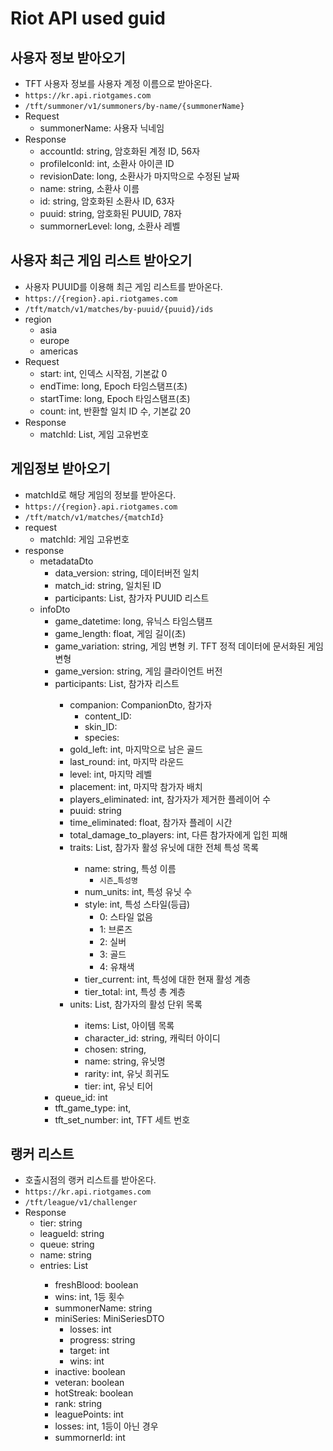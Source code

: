 # Riot API used guid

## 사용자 정보 받아오기

- TFT 사용자 정보를 사용자 계정 이름으로 받아온다.
- `https://kr.api.riotgames.com`
- `/tft/summoner/v1/summoners/by-name/{summonerName}`
- Request
  - summonerName: 사용자 닉네임
- Response
  - accountId: string, 암호화된 계정 ID, 56자
  - profileIconId: int, 소환사 아이콘 ID
  - revisionDate: long, 소환사가 마지막으로 수정된 날짜
  - name: string, 소환사 이름
  - id: string, 암호화된 소환사 ID, 63자
  - puuid: string, 암호화된 PUUID, 78자
  - summornerLevel: long, 소환사 레벨

## 사용자 최근 게임 리스트 받아오기

- 사용자 PUUID를 이용해 최근 게임 리스트를 받아온다.
- `https://{region}.api.riotgames.com`
- `/tft/match/v1/matches/by-puuid/{puuid}/ids`
- region
  - asia
  - europe
  - americas
- Request
  - start: int, 인덱스 시작점, 기본값 0
  - endTime: long, Epoch 타임스탬프(초)
  - startTime: long, Epoch 타임스탬프(초)
  - count: int, 반환할 일치 ID 수, 기본값 20
- Response
  - matchId: List<String>, 게임 고유번호

## 게임정보 받아오기

- matchId로 해당 게임의 정보를 받아온다.
- `https://{region}.api.riotgames.com`
- `/tft/match/v1/matches/{matchId}`
- request
  - matchId: 게임 고유번호
- response
  - metadataDto
    - data_version: string, 데이터버전 일치
    - match_id: string, 일치된 ID
    - participants: List<string>, 참가자 PUUID 리스트
  - infoDto
    - game_datetime: long, 유닉스 타임스탬프
    - game_length: float, 게임 길이(초)
    - game_variation: string, 게임 변형 키. TFT 정적 데이터에 문서화된 게임 변형
    - game_version: string, 게임 클라이언트 버전
    - participants: List<ParticipantDto>, 참가자 리스트 
      - companion: CompanionDto, 참가자
        - content_ID: 
        - skin_ID: 
        - species: 
      - gold_left: int, 마지막으로 남은 골드
      - last_round: int, 마지막 라운드
      - level: int, 마지막 레벨
      - placement: int, 마지막 참가자 배치
      - players_eliminated: int, 참가자가 제거한 플레이어 수
      - puuid: string
      - time_eliminated: float, 참가자 플레이 시간
      - total_damage_to_players: int, 다른 참가자에게 입힌 피해
      - traits: List<TraitDto>, 참가자 활성 유닛에 대한 전체 특성 목록
        - name: string, 특성 이름
          - `시즌`_`특성명`
        - num_units: int, 특성 유닛 수
        - style: int, 특성 스타일(등급)
          - 0: 스타일 없음
          - 1: 브론즈
          - 2: 실버
          - 3: 골드
          - 4: 유채색
        - tier_current: int, 특성에 대한 현재 활성 계층
        - tier_total: int, 특성 총 계층
      - units: List<UnitDto>, 참가자의 활성 단위 목록
        - items: List<int>, 아이템 목록
        - character_id: string, 캐릭터 아이디
        - chosen: string, 
        - name: string, 유닛명
        - rarity: int, 유닛 희귀도
        - tier: int, 유닛 티어
    - queue_id: int
    - tft_game_type: int, 
    - tft_set_number: int, TFT 세트 번호

## 랭커 리스트

- 호출시점의 랭커 리스트를 받아온다.
- `https://kr.api.riotgames.com`
- `/tft/league/v1/challenger`
- Response
    - tier: string
    - leagueId: string
    - queue: string
    - name: string
    - entries: List<LeagueItemDto>
        - freshBlood: boolean
        - wins: int, 1등 횟수
        - summonerName: string
        - miniSeries: MiniSeriesDTO
            - losses: int
            - progress: string
            - target: int
            - wins: int
        - inactive: boolean
        - veteran: boolean
        - hotStreak: boolean
        - rank: string
        - leaguePoints: int
        - losses: int, 1등이 아닌 경우
        - summornerId: int